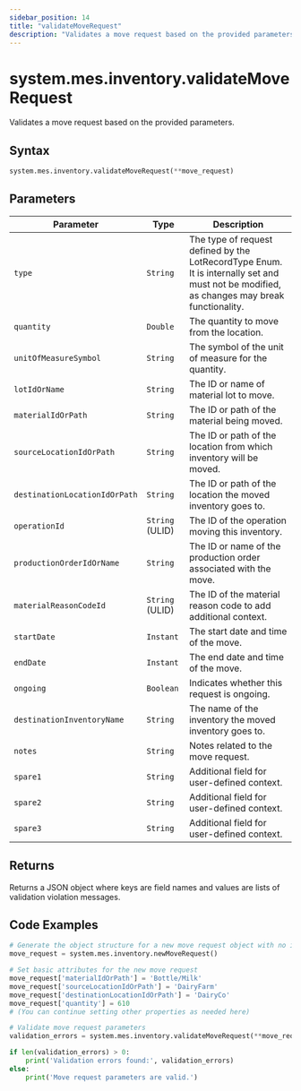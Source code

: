 ```yaml
---
sidebar_position: 14
title: "validateMoveRequest"
description: "Validates a move request based on the provided parameters."
---
```


# system.mes.inventory.validateMoveRequest

Validates a move request based on the provided parameters.

## Syntax
```python
system.mes.inventory.validateMoveRequest(**move_request)
```

## Parameters

| Parameter                       | Type            | Description                                                                                                                               |
|---------------------------------|-----------------|-------------------------------------------------------------------------------------------------------------------------------------------|
| `type`                          | `String`        | The type of request defined by the LotRecordType Enum. It is internally set and must not be modified, as changes may break functionality. |
| `quantity`                      | `Double`        | The quantity to move from the location.                                                                                                   |
| `unitOfMeasureSymbol`           | `String`        | The symbol of the unit of measure for the quantity.                                                                                       |
| `lotIdOrName`                   | `String`        | The ID or name of material lot to move.                                                                                                   |
| `materialIdOrPath`              | `String`        | The ID or path of the material being moved.                                                                                               |
| `sourceLocationIdOrPath`        | `String`        | The ID or path of the location from which inventory will be moved.                                                                        |
| `destinationLocationIdOrPath`   | `String`        | The ID or path of the location the moved inventory goes to.                                                                               |
| `operationId`                   | `String` (ULID) | The ID of the operation moving this inventory.                                                                                            |
| `productionOrderIdOrName`       | `String`        | The ID or name of the production order associated with the move.                                                                          |
| `materialReasonCodeId`          | `String` (ULID) | The ID of the material reason code to add additional context.                                                                             |
| `startDate`                     | `Instant`       | The start date and time of the move.                                                                                                      |
| `endDate`                       | `Instant`       | The end date and time of the move.                                                                                                        |
| `ongoing`                       | `Boolean`       | Indicates whether this request is ongoing.                                                                                                |
| `destinationInventoryName`      | `String`        | The name of the inventory the moved inventory goes to.                                                                                    |
| `notes`                         | `String`        | Notes related to the move request.                                                                                                        |
| `spare1`                        | `String`        | Additional field for user-defined context.                                                                                                |
| `spare2`                        | `String`        | Additional field for user-defined context.                                                                                                |
| `spare3`                        | `String`        | Additional field for user-defined context.                                                                                                |

## Returns

Returns a JSON object where keys are field names and values are lists of validation violation messages.

## Code Examples

```python
# Generate the object structure for a new move request object with no initial arguments
move_request = system.mes.inventory.newMoveRequest()

# Set basic attributes for the new move request
move_request['materialIdOrPath'] = 'Bottle/Milk'
move_request['sourceLocationIdOrPath'] = 'DairyFarm'
move_request['destinationLocationIdOrPath'] = 'DairyCo'
move_request['quantity'] = 610
# (You can continue setting other properties as needed here)

# Validate move request parameters
validation_errors = system.mes.inventory.validateMoveRequest(**move_request)

if len(validation_errors) > 0:
    print('Validation errors found:', validation_errors)
else:
    print('Move request parameters are valid.')
```